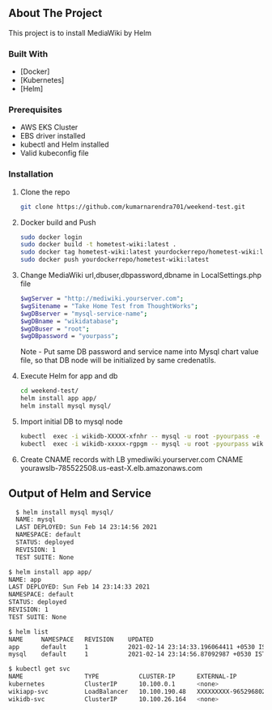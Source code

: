<!-- ABOUT THE PROJECT -->
## About The Project
This project is to install MediaWiki by Helm
### Built With
* [Docker]
* [Kubernetes]
* [Helm]

### Prerequisites

* AWS EKS Cluster
* EBS driver installed
* kubectl and Helm installed
* Valid kubeconfig file

### Installation

1. Clone the repo
   ```sh
   git clone https://github.com/kumarnarendra701/weekend-test.git
   ```
3. Docker build and Push
   ```sh
   sudo docker login
   sudo docker build -t hometest-wiki:latest .
   sudo docker tag hometest-wiki:latest yourdockerrepo/hometest-wiki:latest
   sudo docker push yourdockerrepo/hometest-wiki:latest
   ```
4. Change MediaWiki url,dbuser,dbpassword,dbname in LocalSettings.php file
   ```sh
   $wgServer = "http://mediwiki.yourserver.com";
   $wgSitename = "Take Home Test from ThoughtWorks";
   $wgDBserver = "mysql-service-name";
   $wgDBname = "wikidatabase";
   $wgDBuser = "root";
   $wgDBpassword = "yourpass";
   ```
   Note - Put same DB password and service name into Mysql chart value file, so that DB node will be initialized by same credenatils.
   
5. Execute Helm for app and db
   ```sh
   cd weekend-test/
   helm install app app/
   helm install mysql mysql/
   ```
6. Import initial DB to mysql node
   ```sh
   kubectl  exec -i wikidb-XXXXX-xfnhr -- mysql -u root -pyourpass -e 'create database wikidatabase'
   kubectl  exec -i wikidb-xxxxx-rgpgm -- mysql -u root -pyourpass wikidatabase < my_wiki.sql
   ```
7. Create CNAME records with LB
   ymediwiki.yourserver.com CNAME yourawslb-785522508.us-east-X.elb.amazonaws.com

<!-- USAGE EXAMPLES -->
## Output of Helm and Service

 ```sh
   $ helm install mysql mysql/
   NAME: mysql
   LAST DEPLOYED: Sun Feb 14 23:14:56 2021
   NAMESPACE: default
   STATUS: deployed
   REVISION: 1
   TEST SUITE: None
   ```
   
   ```sh
   $ helm install app app/	
   NAME: app
   LAST DEPLOYED: Sun Feb 14 23:14:33 2021
   NAMESPACE: default
   STATUS: deployed
   REVISION: 1
   TEST SUITE: None
   ```
   
   ```sh
   $ helm list
   NAME 	NAMESPACE	REVISION	UPDATED                                	STATUS  	CHART      	APP VERSION
   app  	default  	1       	2021-02-14 23:14:33.196064411 +0530 IST	deployed	app-1.0.0  	1.16.0     
   mysql	default  	1       	2021-02-14 23:14:56.87092987 +0530 IST 	deployed	mysql-1.0.0	          
   ```
   
   ```sh
   $ kubectl get svc
   NAME                 TYPE           CLUSTER-IP      EXTERNAL-IP                                                              PORT(S)        AGE
   kubernetes           ClusterIP      10.100.0.1      <none>                                                                   443/TCP        19h
   wikiapp-svc          LoadBalancer   10.100.190.48   XXXXXXXXX-965296802.us-east-X.elb.amazonaws.com   80:32298/TCP   4m52s
   wikidb-svc           ClusterIP      10.100.26.164   <none>                                                                   3306/TCP       4m21s
   ```

